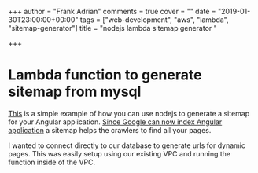 +++
author = "Frank Adrian"
comments = true
cover = ""
date = "2019-01-30T23:00:00+00:00"
tags = ["web-development", "aws", "lambda", "sitemap-generator"]
title = "nodejs lambda sitemap generator "

+++
# Lambda function to generate sitemap from mysql

[This](https://github.com/frankadrian/lambda-sitemap-generator) is a simple example of how you can use nodejs to generate a sitemap for your Angular application. [Since Google can now index Angular application](/post/angular-and-seo-for-google-search-console/) a sitemap helps the crawlers to find all your pages.

I wanted to connect directly to our database to generate urls for dynamic pages. This was easily setup using our existing VPC and running the function inside of the VPC.